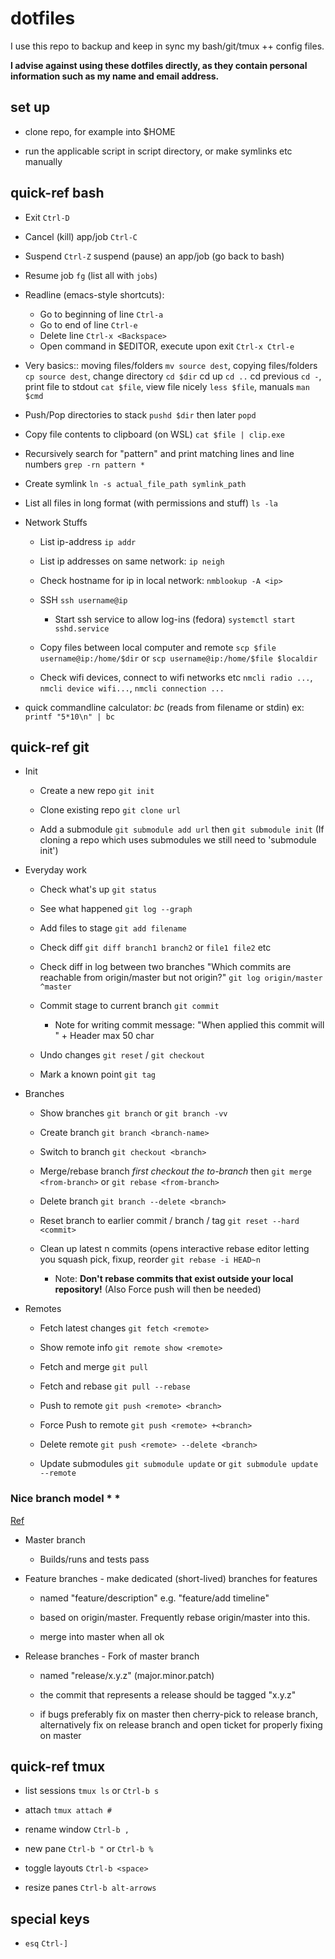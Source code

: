 # dotfiles 

I use this repo to backup and keep in sync my bash/git/tmux ++
config files.

**I advise against using these dotfiles directly, as they contain
personal information such as my name and email address.**

## set up

* clone repo, for example into $HOME

* run the applicable script in script directory,
  or make symlinks etc manually

## quick-ref bash

* Exit `Ctrl-D`

* Cancel (kill) app/job `Ctrl-C`

* Suspend `Ctrl-Z` suspend (pause) an app/job (go back to bash)

* Resume job `fg`  (list all with `jobs`)

* Readline (emacs-style shortcuts):
  * Go to beginning of line `Ctrl-a`
  * Go to end of line `Ctrl-e`
  * Delete line `Ctrl-x <Backspace>`
  * Open command in $EDITOR, execute upon exit `Ctrl-x Ctrl-e`

* Very basics:: moving files/folders `mv source dest`, copying
  files/folders `cp source dest`, change directory `cd $dir`
  cd up `cd ..` cd previous `cd -`, print file to stdout
  `cat $file`, view file nicely `less $file`, manuals `man $cmd`

* Push/Pop directories to stack `pushd $dir` then later `popd`

* Copy file contents to clipboard (on WSL) `cat $file | clip.exe`

* Recursively search for "pattern" and print matching lines and
  line numbers `grep -rn pattern *`

* Create symlink `ln -s actual_file_path symlink_path`

* List all files in long format (with permissions and stuff) `ls -la` 

* Network Stuffs
  
  * List ip-address `ip addr`
  
  * List ip addresses on same network: `ip neigh`

  * Check hostname for ip in local network: `nmblookup -A <ip>`

  * SSH `ssh username@ip`

    * Start ssh service to allow log-ins (fedora) `systemctl start sshd.service`

  * Copy files between local computer and remote 
    `scp $file username@ip:/home/$dir` or `scp username@ip:/home/$file $localdir`

  * Check wifi devices, connect to wifi networks etc 
    `nmcli radio ...`, `nmcli device wifi...`, `nmcli connection ...`

* quick commandline calculator: *bc* (reads from filename or stdin) ex:
  `printf "5*10\n" | bc`

## quick-ref git

* Init

  * Create a new repo     `git init`

  * Clone existing repo   `git clone url`
  
  * Add a submodule       `git submodule add url` then `git submodule init`
    (If cloning a repo which uses submodules we still need to 'submodule init')

* Everyday work

  * Check what's up       `git status`

  * See what happened     `git log --graph`

  * Add files to stage    `git add filename`

  * Check diff            `git diff branch1 branch2`  or `file1 file2` etc

  * Check diff in log between two branches
    "Which commits are reachable from origin/master but not origin?"
                          `git log origin/master ^master`

  * Commit stage to current branch
                          `git commit`

    * Note for writing commit message:
      "When applied this commit will " + Header max 50 char

  * Undo changes          `git reset` / `git checkout`

  * Mark a known point    `git tag`

* Branches

  * Show branches         `git branch` or `git branch -vv`
  
  * Create branch         `git branch <branch-name>`

  * Switch to branch      `git checkout <branch>`

  * Merge/rebase branch   *first checkout the to-branch* then
                          `git merge <from-branch>` or `git rebase <from-branch>`

  * Delete branch         `git branch --delete <branch>`

  * Reset branch to earlier commit / branch / tag
                          `git reset --hard <commit>`
  * Clean up latest n commits
    (opens interactive rebase editor letting you squash
     pick, fixup, reorder  `git rebase -i HEAD~n`

    * Note: **Don't rebase commits that exist outside your local
      repository!** (Also Force push will then be needed)

* Remotes

  * Fetch latest changes  `git fetch <remote>`

  * Show remote info      `git remote show <remote>`

  * Fetch and merge       `git pull`

  * Fetch and rebase      `git pull --rebase`

  * Push to remote        `git push <remote> <branch>`

  * Force Push to remote  `git push <remote> +<branch>`

  * Delete remote         `git push <remote> --delete <branch>`

  * Update submodules     `git submodule update` or `git submodule update --remote`

### Nice branch model * *

[Ref](http://www.bitsnbites.eu/a-stable-mainline-branching-model-for-git)

* Master branch

  * Builds/runs and tests pass

* Feature branches - make dedicated (short-lived) branches for features

  * named "feature/description" e.g. "feature/add timeline"

  * based on origin/master. Frequently rebase origin/master into this.

  * merge into master when all ok

* Release branches - Fork of master branch

  * named "release/x.y.z" (major.minor.patch)

  * the commit that represents a release should be tagged "x.y.z"

  * if bugs preferably fix on master then cherry-pick to release branch,
    alternatively fix on release branch and open ticket for properly
    fixing on master

## quick-ref tmux

* list sessions `tmux ls` or `Ctrl-b s`

* attach `tmux attach #`

* rename window `Ctrl-b ,`

* new pane `Ctrl-b "` or `Ctrl-b %`

* toggle layouts `Ctrl-b <space>`

* resize panes `Ctrl-b alt-arrows`

## special keys

* `esq`   `Ctrl-]`
